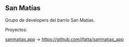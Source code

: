 ## San Matías

Grupo de developers del barrio San Matías.

Proyectos: 

[sanmatias.app](https://www.sanmatias.app/) -> https://github.com/jfatta/sanmatias_app
